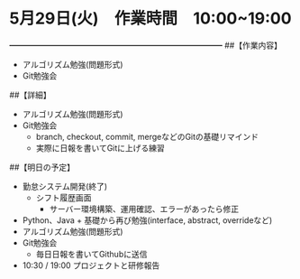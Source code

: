 # 5月29日(火)　作業時間　10:00~19:00
━━━━━━━━━━━━━━━━━━━━━━━━━━━
##【作業内容】
* アルゴリズム勉強(問題形式)
* Git勉強会

##【詳細】
* アルゴリズム勉強(問題形式)
* Git勉強会
  + branch, checkout, commit, mergeなどのGitの基礎リマインド
  + 実際に日報を書いてGitに上げる練習

##【明日の予定】
* 勤怠システム開発(終了)
    - シフト履歴画面
       + サーバー環境構築、運用確認、エラーがあったら修正
* Python、Java
       + 基礎から再び勉強(interface, abstract, overrideなど)
* アルゴリズム勉強(問題形式)
* Git勉強会
  + 毎日日報を書いてGithubに送信
* 10:30 / 19:00 プロジェクトと研修報告
